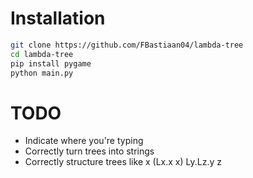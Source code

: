 # Installation
```bash
git clone https://github.com/FBastiaan04/lambda-tree
cd lambda-tree
pip install pygame
python main.py
```

# TODO
- Indicate where you're typing
- Correctly turn trees into strings
- Correctly structure trees like x (Lx.x x) Ly.Lz.y z